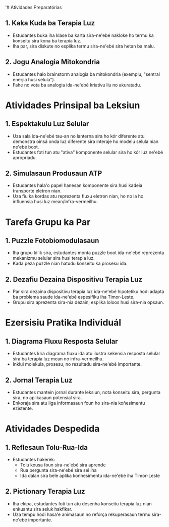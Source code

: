 '# Atividades Preparatórias

## 1. Kaka Kuda ba Terapia Luz

- Estudantes buka iha klase ba karta sira-ne'ebé nakloke ho termu ka konseitu sira kona ba terapia luz.
- Iha par, sira diskute no esplika termu sira-ne'ebé sira hetan ba malu.

## 2. Jogu Analogia Mitokondria

- Estudantes halo brainstorm analogia ba mitokondria (exemplu, "sentral enerjia husi selula").
- Fahe no vota ba analogia ida-ne'ebé kriativu liu no akuratadu.

# Atividades Prinsipal ba Leksiun

## 1. Espektakulu Luz Selular

- Uza sala ida-ne'ebé tau-an no lanterna sira ho kór diferente atu demonstra oinsá onda luz diferente sira interaje ho modelu selula nian ne'ebé boot.
- Estudantes foti tun atu "ativa" komponente selular sira ho kór luz ne'ebé apropriadu.

## 2. Simulasaun Produsaun ATP

- Estudantes hala'o papel hanesan komponente sira husi kadeia transporte eletron nian.
- Uza fiu ka kordas atu reprezenta fluxu eletron nian, ho no la ho influensia husi luz mean/infra-vermeilhu.

# Tarefa Grupu ka Par

## 1. Puzzle Fotobiomodulasaun

- Iha grupu ki'ik sira, estudantes monta puzzle boot ida-ne'ebé reprezenta mekanizmu selular sira husi terapia luz.
- Kada peza puzzle nian hatudu konseitu ka prosesu ida.

## 2. Dezafiu Dezaina Dispositivu Terapia Luz

- Par sira dezaina dispositivu terapia luz ida-ne'ebé hipotetiku hodi adapta ba problema saude ida-ne'ebé espesifiku iha Timor-Leste.
- Grupu sira aprezenta sira-nia dezain, esplika loloos husi sira-nia opsaun.

# Ezersisiu Pratika Individuál

## 1. Diagrama Fluxu Resposta Selular

- Estudantes kria diagrama fluxu ida atu ilustra sekensia resposta selular sira ba terapia luz mean no infra-vermeilhu.
- Inklui molekula, prosesu, no rezultadu sira-ne'ebé importante.

## 2. Jornal Terapia Luz

- Estudantes mantein jornal durante leksiun, nota konseitu sira, pergunta sira, no aplikasaun potensial sira.
- Enkoraja sira atu liga informasaun foun ho sira-nia koñesimentu ezistente.

# Atividades Despedida

## 1. Reflesaun Tolu-Rua-Ida

- Estudantes hakerek:
  - Tolu kousa foun sira-ne'ebé sira aprende
  - Rua pergunta sira-ne'ebé sira sei iha
  - Ida dalan sira bele aplika konhesimentu ida-ne'ebé iha Timor-Leste

## 2. Pictionary Terapia Luz

- Iha ekipa, estudantes foti tun atu desenha konseitu terapia luz nian enkuantu sira seluk hakfikar.
- Uza tempu hodi hasa'e animasaun no reforça rekuperasaun termu sira-ne'ebé importante.